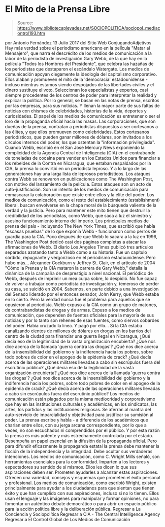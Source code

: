 # El Mito de la Prensa Libre

> Source: https://www.bibliotecapleyades.net/SOCIOPOLITICA/sociopol_mediacontrol193.htm

por Antonio Fernández 13 Julio 2017 del Sitio Web ConjugandoAdjetivos
Hay más verdad sobre el periodismo americano en la película "Matar al Mensajero", que narra el descrédito de los medios de comunicación a la labor de la periodista de investigación Gary Webb, de la que hay en la película "Todos los Hombres del Presidente", que celebra las hazañas de los periodistas que destaparon el escándalo Watergate. Los medios de comunicación apoyan ciegamente la ideología del capitalismo corporativo.
Ellos alaban y promueven el mito de la 'democracia' estadounidense - incluso mientras estamos siendo despojados de las libertades civiles y el dinero sustituye el voto. Seleccionan los especialistas y expertos, casi siempre procedentes de los centros de poder para interpretar la realidad y explicar la política.
Por lo general, se basan en las notas de prensa, escritos por las empresas, para sus noticias. Y llenan la mayor parte de sus faltas de noticias con chismes de celebridades, historias de la vida, deportes y curiosidades. El papel de los medios de comunicación es entretener o ser el loro de la propaganda oficial hacia las masas.
Las corporaciones, que son dueñas de la prensa, contratan a periodistas dispuestos a ser cortesanos a las élites, y que ellos promueven como celebridades.
Estos cortesanos periodísticos, que pueden ganar millones de dólares, son invitados a los círculos internos del poder, los que ostentan la "información privilegiada". Cuando Webb, escribió en el San Jose Mercury News exponiendo la complicidad de la Agencia Central de Inteligencia (CIA) en el contrabando de toneladas de cocaína para vender en los Estados Unidos para financiar a los rebeldes de la Contra en Nicaragua, que estaban respaldados por la CIA, la prensa lo convirtió en un periodista leproso.
Y a lo largo de las generaciones hay una larga lista de leprosos periodísticos. Los ataques contra Webb se renovaron en publicaciones como The Washington Post, con motivo del lanzamiento de la película.
Estos ataques son un acto de auto-justificación. Son un intento de los medios de comunicación para enmascarar la colaboración que existe entre ellos y la élite del poder.
Los medios de comunicación, como el resto del establecimiento (establishment) liberal, buscan envolverse en la chapa moral de la búsqueda valiente de la verdad y la justicia.
Pero para mantener este mito tienen que destruir la credibilidad de los periodistas, como Webb, que saca a luz el siniestro y asesino funcionamiento interno del imperio. Los principales medios de prensa del país - incluyendo The New York Times, que escribió que había "escasas pruebas" de lo que exponía Webb - funcionaron como perros de guardia para la CIA.
Poco después de que Webb lo sacara a la luz en 1996, The Washington Post dedicó casi dos páginas completas a atacar las afirmaciones de Webb.
El diario Los Angeles Times publicó tres artículos separados azotando tanto a Webb como a su historia. Fue un capítulo sórdido, repugnante y vergonzoso en el periodismo estadounidense.
Pero hubo más...
Alexander Cockburn y Jeffrey St. Clair, en el artículo de 2004 "Cómo la Prensa y la CIA mataron la carrera de Gary Webb," detalla la dinámica de la campaña de desprestigio a nivel nacional. El periódico de Webb, después de imprimir un mea culpa sobre, lo despidió. No fue capaz de volver a trabajar como periodista de investigación y, temeroso de perder su casa, se suicidó en 2004.
Sabemos, en parte debido a una investigación del Senado liderado por el entonces senador, John Kerry, que Webb estaba en lo cierto.
Pero la verdad nunca fue el problema para aquellos que se opusieron al periodista.
Webb expuso a la CIA como un grupo de matones, de contrabandistas de drogas y de armas. Expuso a los medios de comunicación, que dependen de fuentes oficiales para la mayoría de sus noticias y por lo tanto son rehenes de esas fuentes, como siervos cobardes del poder.
Había cruzado la línea. Y pagó por ello...
Si la CIA estaba canalizando cientos de millones de dólares en drogas en los barrios del centro de la ciudad para financiar una guerra ilegal en Nicaragua,
¿Qué decía eso de la legitimidad de la vasta organización encubierta? ¿Qué nos dice acerca de la llamada 'guerra contra las drogas'? ¿Qué nos dice acerca de la insensibilidad del gobierno y la indiferencia hacia los pobres, sobre todo pobres de color en el apogeo de la epidemia de crack? ¿Qué decía acerca de las operaciones militares llevadas a cabo sin escrúpulos fuera del escrutinio público?
¿Qué decía eso de la legitimidad de la vasta organización encubierta?
¿Qué nos dice acerca de la llamada 'guerra contra las drogas'?
¿Qué nos dice acerca de la insensibilidad del gobierno y la indiferencia hacia los pobres, sobre todo pobres de color en el apogeo de la epidemia de crack?
¿Qué decía acerca de las operaciones militares llevadas a cabo sin escrúpulos fuera del escrutinio público?
Los medios de comunicación están plagados por la misma mediocridad y corporativismo que hay en las instituciones culturales y académicas, en los sindicatos, las artes, los partidos y las instituciones religiosas.
Se aferran al mantra del auto-servicio de imparcialidad y objetividad para justificar su sumisión al poder.
La prensa escribe y habla - a diferencia de los académicos que charlan entre ellos, con su jerga arcana correspondiente, por lo que a veces, no son escuchados ni comprendidos por el público.
Y por esta razón la prensa es más potente y más estrechamente controlada por el estado.
Desempeña un papel esencial en la difusión de la propaganda oficial. Pero para difundir eficazmente la propaganda estatal la prensa debe mantener la ficción de la independencia y la integridad. Debe ocultar sus verdaderas intenciones. Los medios de comunicación, como C. Wright Mills señaló,
son herramientas esenciales para la conformidad.
Imparten a los lectores y espectadores su sentido de sí mismos.
Ellos les dicen lo que sus aspiraciones deben ser. Prometen ayudarles a alcanzar estas aspiraciones. Ofrecen una variedad, consejos y esquemas que prometen el éxito personal y profesional. Los medios de comunicación, como escribió Wright, existen principalmente para ayudar a los ciudadanos para que sientan que tienen éxito y que han cumplido con sus aspiraciones, incluso si no lo tienen.
Ellos usan el lenguaje y las imágenes para manipular y formar opiniones, no para fomentar un auténtico debate democrático o para abrir un espacio público para la acción política libre y la deliberación pública.
Regresar a La Conciencia y Sociopolítica
Regresar a CIA - The Central Intelligence Agency
Regresar a El Control Global de Los Medios de Comunicación
